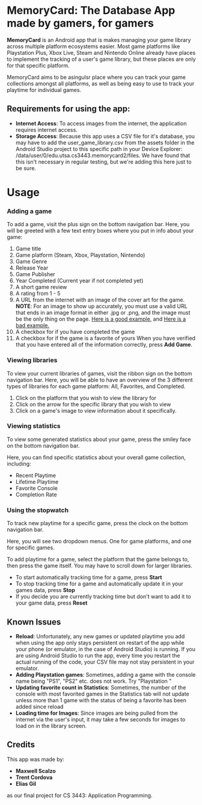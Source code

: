 # MemoryCard: The Database App made by gamers, for gamers

**MemoryCard** is an Android app that is makes managing your game library across multiple platform ecosystems easier. Most game platforms like Playstation Plus, Xbox Live, Steam and Nintendo Online already have places to implement the tracking of a user's game library, but these places are only for that specific platform. 

MemoryCard aims to be asingulsr place where you can track your game collections amongst all platforms,  as well as being easy to use to track your playtime for individual games. 


## Requirements for using the app:

 - **Internet Access**: To access images from the internet, the application requires internet access.
 - **Storage Access**: Because this app uses a CSV file for it's database, you may have to add the user_game_library.csv from the assets folder in the Android Studio project to this specific path in your Device Explorer: /data/user/0/edu.utsa.cs3443.memorycard2/files. We have found that this isn't necessary in regular testing, but we're adding this here just to be sure.

# Usage
### Adding a game
To add a game, visit the plus sign on the bottom navigation bar.
Here, you will be greeted with a few text entry boxes where you put in info about your game:

1. Game title
2. Game platform (Steam, Xbox, Playstation, Nintendo)
3. Game Genre
4. Release Year
5. Game Publisher
6. Year Completed (Current year if not completed yet)
7. A short game review
8. A rating from 1 - 5
9. A URL from the internet with an image of the cover art for the game. **NOTE**: For an image to show up accurately, you must use a valid URL that ends in an image format in either .jpg or .png, and the image must be the only thing on the page.  [Here is a good example](https://upload.wikimedia.org/wikipedia/en/f/fa/Half-Life_Cover_Art.jpg), and [Here is a bad example.](https://en.wikipedia.org/wiki/Half-Life_%28video_game%29#/media/File:Half-Life_Cover_Art.jpg)
10. A checkbox for if you have completed the game
11. A checkbox for if the game is a favorite of yours
When you have verified that you have entered all of the information correctly, press **Add Game**. 





### Viewing libraries
To view your current libraries of games, visit the ribbon sign on the bottom navigation bar. Here, you will be able to have an overview of the 3 different types of libraries for each game platform: All, Favorites, and Completed.

 1. Click on the platform that you wish to view the library for
 2. Click on the arrow for the specific library that you wish to view
 3. Click on a game's image to view information about it specifically.

### Viewing statistics
To view some generated statistics about your game, press the smiley face on the bottom navigation bar.

Here, you can find specific statistics about your overall game collection, including:

 - Recent Playtime
 - Lifetime Playtime
 - Favorite Console
 - Completion Rate

### Using the stopwatch
To track new playtime for a specific game, press the clock on the bottom navigation bar.

Here, you will see two dropdown menus. One for game platforms, and one for specific games.

To add playtime for a game, select the platform that the game belongs to, then press the game itself. You may have to scroll down for larger libraries.

 - To start automatically tracking time for a game, press **Start**
 - To stop tracking time for a game and automatically update it in your games data, press **Stop**
 - If you decide you are currently tracking time but don't want to add it to your game data, press **Reset**


## Known Issues

- **Reload**: Unfortunately, any new games or updated playtime you add when using the app only stays persistent on restart of the app while your phone (or emulator, in the case of Android Studio) is running. If you are using Android Studio to run the app, every time you restart the actual running of the code, your CSV file may not stay persistent in your emulator.
 - **Adding Playstation games**: Sometimes, adding a game with the console name being "PS1", "PS2" etc. does not work. Try "Playstation "
 - **Updating favorite count in Statistics**: Sometimes, the number of the console with most favorited games in the Statistics tab will not update unless more than 1 game with the status of being a favorite has been added since reload
 - **Loading time for Images**: Since images are being pulled from the internet via the user's input, it may take a few seconds for images to load on in the library screen.


## Credits
This app was made by:

 - **Maxwell Scalzo**
 - **Trent Cordova**
 - **Elias Gil**

as our final project for CS 3443: Application Programming.
